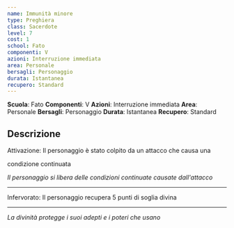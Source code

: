 ```yaml
---
name: Immunità minore
type: Preghiera
class: Sacerdote
level: 7
cost: 1
school: Fato
componenti: V
azioni: Interruzione immediata
area: Personale
bersagli: Personaggio
durata: Istantanea
recupero: Standard
---
```

**Scuola**: Fato
**Componenti**: V
**Azioni**: Interruzione immediata
**Area**: Personale
**Bersagli**: Personaggio
**Durata**: Istantanea
**Recupero**: Standard

**Descrizione**
-

Attivazione: Il personaggio è stato colpito da un attacco che causa una

condizione continuata

*Il personaggio si libera delle condizioni continuate causate dall'attacco*

---

Infervorato: Il personaggio recupera 5 punti di soglia divina

---

*La divinità protegge i suoi adepti e i poteri che usano*